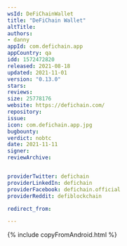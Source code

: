 ```yaml
---
wsId: DeFiChainWallet
title: "DeFiChain Wallet"
altTitle:
authors:
- danny
appId: com.defichain.app
appCountry: qa
idd: 1572472820
released: 2021-08-18
updated: 2021-11-01
version: "0.13.0"
stars:
reviews:
size: 25778176
website: https://defichain.com/
repository:
issue:
icon: com.defichain.app.jpg
bugbounty:
verdict: nobtc
date: 2021-11-11
signer:
reviewArchive:


providerTwitter: defichain
providerLinkedIn: defichain
providerFacebook: defichain.official
providerReddit: defiblockchain

redirect_from:

---
```

{% include copyFromAndroid.html %}
